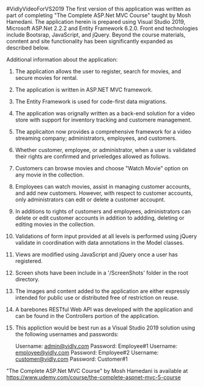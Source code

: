 #VidlyVideoForVS2019
The first version of this application was written as part of completing "The Complete ASP.Net MVC Course" taught by Mosh Hamedani.  The application herein is prepared using Visual Studio 2019, Microsoft ASP.Net 2.2.2 and Entity Framework 6.2.0.  Front end technologies include Bootsrap, JavaScript, and jQuery.  Beyond the course materials, conntent and site functionality has been significantly expanded as described below.  

Additional information about the application:

1.  The application allows the user to register, search for movies, and secure movies for rental.  

2.  The application is written in ASP.NET MVC framework.  

3.  The Entity Framework is used for code-first data migrations.  

4.  The application was orignally written as a back-end solution for a video store with support for inventory tracking and customere management.  

5.  The applicaiton now provides a comprehensive framework for a video streaming company; administrators, employees, and customers.  

6.  Whether customer, employee, or administrator, when a user is validated their rights are confirmed and priveledges allowed as follows. 

7.  Customers can browse movies and choose "Watch Movie" option on any movie in the collection.  

8.  Employees can watch movies, assist in managing customer accounts, and add new customers.  However, with respect to customer accounts, only administrators can edit or delete a customer accoupnt.  

9.  In additions to rights of customers and employees, administrators can delete or edit customer accounts in addition to addding, deleting or editing movies in the collection.  

10. Validations of form input provided at all levels is performed using jQuery validate in coordination with data annotations in the Model classes.  

11. Views are modified using JavaScript and jQuery once a user has registered.  

12.  Screen shots have been include in a '/ScreenShots' folder in the root directory.  

13.  The images and content added to the application are either expressly intended for public use or distributed free of restriction on reuse.  

14.  A barebones RESTful Web API was developed with the application and can be found in the Controllers portion of the application.  

15.  This appliction would be best run as a Visual Studio 2019 solution using the following usernames and passwords: 

     Username:  admin@vidly.com     Password: Employee#1
	 Username:  employee@vidly.com  Password: Employee#2
	 Username:  customer@vidly.com  Password: Customer#1

"The Complete ASP.Net MVC Course" by Mosh Hamedani is available at https://www.udemy.com/course/the-complete-aspnet-mvc-5-course 
